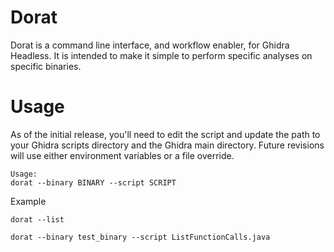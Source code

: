 # Dorat

Dorat is a command line interface, and workflow enabler, for Ghidra Headless. It is intended to
make it simple to perform specific analyses on specific binaries.

# Usage

As of the initial release, you'll need to edit the script and update the path to your
Ghidra scripts directory and the Ghidra main directory. Future revisions will use
either environment variables or a file override.

```
Usage:
dorat --binary BINARY --script SCRIPT
```

Example

```
dorat --list
```

```
dorat --binary test_binary --script ListFunctionCalls.java
```
